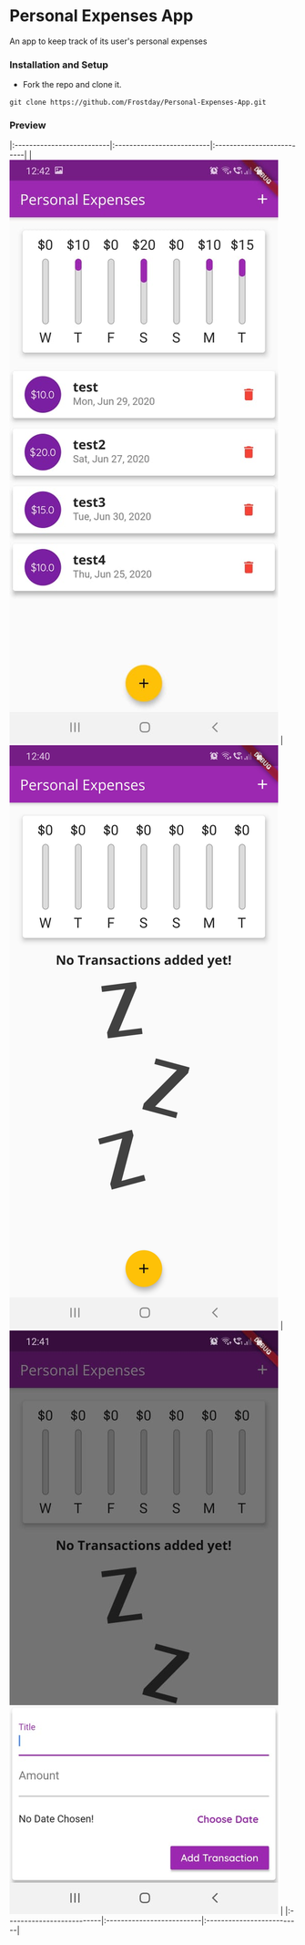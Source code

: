 # Personal Expenses App
An app to keep track of its user's personal expenses

### Installation and Setup

* Fork the repo and clone it.
```
git clone https://github.com/Frostday/Personal-Expenses-App.git
```

### Preview
|:--------------------------|:--------------------------|:--------------------------|
| ![](assets/images/1.jpeg) | ![](assets/images/2.jpeg) | ![](assets/images/3.jpeg) |
|:--------------------------|:--------------------------|:--------------------------|